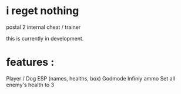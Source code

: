 # i reget nothing
postal 2 internal cheat / trainer

this is currently in development.

# features :
Player / Dog ESP (names, healths, box)
Godmode
Infiniy ammo
Set all enemy's health to 3
